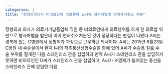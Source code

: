 ```yaml
---
categories: j
title: "정형외과의사 비의료인에 의료행위 교사해 형사처벌에 면허정지취소 처분"
---
```

정형외과 의사가 의료기기납품업체 직원 등 비의료인에게 의료행위를 하게 한 의료법 위반으로 형사처벌을 받은데 이어 면허취소처분된 것이 정당하다는 판결이 나왔다.A씨는 경북에 있는 C병원에서 정형외과 과장으로 근무하던 의사이다. A씨는 2015년 6월23일 C병원 내 수술실에서 환자 I씨의 척추풍선성형수술을 함에 있어 A씨가 수술용 칼로 수술 부위를 절개한 다음 스테인리스 관을 삽입하되 만약 A씨가 스테인리스 관을 삽입하지 못하면 비의료인인 D씨가 스테인리스 관을 삽입하고, A씨가 조영제가 들어있는 풍선을 스테인리스 관에 삽입한 다음